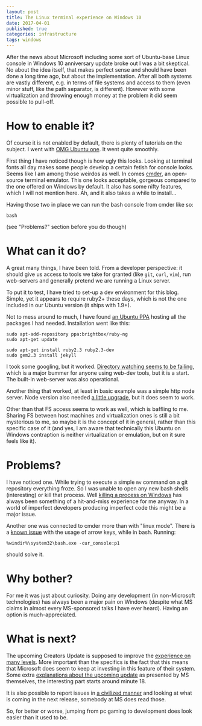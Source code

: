 ```yaml
---
layout: post
title: The Linux terminal experience on Windows 10
date: 2017-04-01
published: true
categories: infrastructure
tags: windows
---
```


After the news about Microsoft including some sort of Ubuntu-base Linux console in Windows 10 anniversary update broke out I was a bit skeptical. No about the idea itself, that makes perfect sense and should have been done a long time ago, but about the implementation. After all both systems are vastly different, e.g. in terms of file systems and access to them (even minor stuff, like the path separator, is different). However with some virtualization and throwing enough money at the problem it did seem possible to pull-off.

# How to enable it?
Of course it is not enabled by default, there is plenty of tutorials on the subject. I went with [OMG Ubuntu one][1]. It went quite smoothly.

First thing I have noticed though is how ugly this looks. Looking at terminal fonts all day makes some people develop a certain fetish for console looks. Seems like I am among those weirdos as well. In comes [cmder][2], an open-source terminal emulator. This one looks acceptable, gorgeous compared to the one offered on Windows by default. It also has some nifty features, which I will not mention here. Ah, and it also takes a while to install...

Having those two in place we can run the bash console from cmder like so:

    bash

(see "Problems?" section before you do though) 

# What can it do?
A great many things, I have been told. From a developer perspective: it should give us access to tools we take for granted (like `git`, `curl`, `vim`), run web-servers and generally pretend we are running a Linux server.

To put it to test, I have tried to set-up a dev environment for this blog. Simple, yet it appears to require ruby2+ these days, which is not the one included in our Ubuntu version (it ships with 1.9+). 

Not to mess around to much, I have found [an Ubuntu PPA][3] hosting all the packages I had needed. Installation went like this:
```
sudo apt-add-repository ppa:brightbox/ruby-ng
sudo apt-get update

sudo apt-get install ruby2.3 ruby2.3-dev
sudo gem2.3 install jekyll
```
I took some googling, but it worked. [Directory watching seems to be failing][4], which is a major bummer for anyone using web-dev tools, but it is a start. The built-in web-server was also operational.

Another thing that worked, at least in basic example was a simple http node server. Node version also needed [a little upgrade][5], but it does seem to work.

Other than that FS access seems to work as well, which is baffling to me. Sharing FS between host machines and virtualization ones is still a bit mysterious to me, so maybe it is the concept of it in general, rather than this specific case of it (and yes, I am aware that technically this Ubuntu on Windows contraption is neither virtualization or emulation, but on it sure feels like it).

# Problems?
I have noticed one. While trying to execute a simple `mv` command on a git repository everything froze. So I was unable to open any new bash shells (interesting) or kill that process. Well [killing a process on Windows][9] has always been something of a hit-and-miss experience for me anyway. In a world of imperfect developers producing imperfect code this might be a major issue. 

Another one was connected to cmder more than with "linux mode". There is a [known issue][10] with the usage of arrow keys, while in bash. Running:

    %windir%\system32\bash.exe -cur_console:p1
   
should solve it.

# Why bother?
For me it was just about curiosity. Doing any development (in non-Microsoft technologies) has always been a major pain on Windows (despite what MS claims in almost every MS-sponsored talks I have ever heard). Having an option is much-appreciated. 

# What is next?
The upcoming Creators Update is supposed to improve the [experience on many levels][6]. More important than the specifics is the fact that this means that Microsoft does seem to keep at investing in this feature of their system. Some extra [explanations about the upcoming update][7] as presented by MS themselves, the interesting part starts around minute 18.

It is also possible to report issues in [a civilized manner][8] and looking at what is coming in the next release, somebody at MS does read those.

So, for better or worse, jumping from pc gaming to development does look easier than it used to be.  




[1]: http://www.omgubuntu.co.uk/2016/08/enable-bash-windows-10-anniversary-update
[2]: http://cmder.net/
[3]: https://github.com/Microsoft/BashOnWindows/issues/216
[4]: https://github.com/Microsoft/BashOnWindows
[5]: https://www.brightbox.com/docs/ruby/ubuntu/
[6]: https://thenewstack.io/windows-10-creators-update-means-windows-subsystem-linux/
[7]: https://channel9.msdn.com/events/Windows/Windows-Developer-Day-Creators-Update/Developer-tools-and-updates
[8]: https://nodejs.org/en/download/package-manager/
[9]: http://stackoverflow.com/questions/49988/really-killing-a-process-in-windows
[10]: https://github.com/Microsoft/BashOnWindows/issues/1154